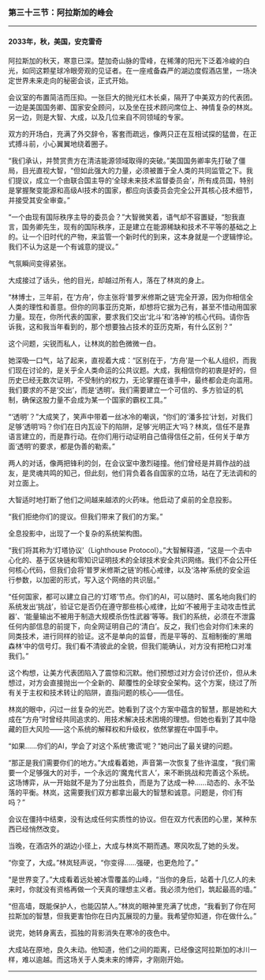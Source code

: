 ### **第三十三节：阿拉斯加的峰会**

---

#### **2033年，秋，美国，安克雷奇**

阿拉斯加的秋天，寒意已深。楚加奇山脉的雪峰，在稀薄的阳光下泛着冷峻的白光，如同这颗星球冷眼旁观的见证者。在一座戒备森严的湖边度假酒店里，一场决定世界未来走向的秘密会谈，正式开始。

会议室的布置简洁而压抑。一张巨大的抛光红木长桌，隔开了中美双方的代表团。一边是美国国务卿、国家安全顾问，以及坐在技术顾问席位上、神情复杂的林岚。另一边，则是大智、大成，以及几位来自不同领域的专家。

双方的开场白，充满了外交辞令，客套而疏远，像两只正在互相试探的猛兽，在正式搏斗前，小心翼翼地绕着圈子。

“我们承认，并赞赏贵方在清洁能源领域取得的突破。”美国国务卿率先打破了僵局，目光直视大智，“但如此强大的力量，必须被置于全人类的共同监管之下。我们提议，成立一个由联合国主导的‘全球未来技术监督委员会’，所有成员国，特别是掌握聚变能源和高级AI技术的国家，都应向该委员会完全公开其核心技术细节，并接受其安全审查。”

“一个由现有国际秩序主导的委员会？”大智微笑着，语气却不容置疑，“恕我直言，国务卿先生，现有的国际秩序，正是建立在能源稀缺和技术不平等的基础之上的。让一个旧时代的产物，来监管一个新时代的到来，这本身就是一个逻辑悖论。我们不认为这是一个有诚意的提议。”

气氛瞬间变得紧张。

大成接过了话头，他的目光，却越过所有人，落在了林岚的身上。

“林博士，三年前，在‘方舟’，你主张将‘普罗米修斯之链’完全开源，因为你相信全人类的理性和善意。但你的同事亚历克斯，却想将它据为己有，甚至不惜动用国家力量。现在，你所代表的国家，要求我们交出‘北斗’和‘洛神’的核心代码。请你告诉我，这和我当年看到的，那个想要独占技术的亚历克斯，有什么区别？”

这个问题，尖锐而私人，让林岚的脸色微微一白。

她深吸一口气，站了起来，直视着大成：“区别在于，‘方舟’是一个私人组织，而我们现在讨论的，是关乎全人类命运的公共议题。大成，我相信你的初衷是好的，但历史已经无数次证明，不受制约的权力，无论掌握在谁手中，最终都会走向滥用。我们要求的不是‘交出’，而是‘透明’。我们需要建立一个可信的、多方验证的机制，确保这股力量不会成为某一个国家的霸权工具。”

“‘透明’？”大成笑了，笑声中带着一丝冰冷的嘲讽，“你们的‘潘多拉’计划，对我们足够‘透明’吗？你们在日内瓦设下的陷阱，足够‘光明正大’吗？林岚，信任不是靠语言建立的，而是靠行动。在你们用行动证明自己值得信任之前，任何关于单方面‘透明’的要求，都是伪善的勒索。”

两人的对话，像两把锋利的剑，在会议室中激烈碰撞。他们曾经是并肩作战的战友，是灵魂共鸣的知己，但此刻，他们背负着各自国家的立场，站在了无法调和的对立面上。

大智适时地打断了他们之间越来越浓的火药味。他启动了桌前的全息投影。

“我们拒绝你们的提议。但我们带来了我们的方案。”

全息投影中，出现了一个复杂的系统架构图。

“我们将其称为‘灯塔协议’（Lighthouse Protocol）。”大智解释道，“这是一个去中心化的、基于区块链和零知识证明技术的全球技术安全共识网络。我们不会公开任何核心代码，但我们会将‘普罗米修斯之链’的核心戒律，以及‘洛神’系统的安全运行参数，以加密的形式，写入这个网络的共识层。”

“任何国家，都可以建立自己的‘灯塔’节点。你们的AI，可以随时、匿名地向我们的系统发出‘挑战’，验证它是否仍在遵守那些核心戒律，比如‘不被用于主动攻击性武器’、‘能量输出不被用于制造大规模杀伤性武器’等等。我们的系统，必须在不泄露任何内部信息的前提下，向全网证明自己的‘清白’。反之，我们也会对你们未来的同类技术，进行同样的验证。这不是单向的监督，而是平等的、互相制衡的‘黑暗森林’中的信号灯。我们看不清彼此的全貌，但我们能确认，对方没有把枪口对准我们。”

这个构想，让美方代表团陷入了震惊和沉默。他们预想过对方会讨价还价，但从未想过，对方会直接抛出一个全新的、颠覆性的全球安全架构。这个方案，绕过了所有关于主权和技术转让的陷阱，直指问题的核心——信任。

林岚的眼中，闪过一丝复杂的光芒。她看到了这个方案中蕴含的智慧，那是她和大成在“方舟”时曾经共同追求的、用技术解决技术困境的理想。但她也看到了其中隐藏的巨大风险——这个系统的解释权和升级权，依然掌握在中国手中。

“如果……你们的AI，学会了对这个系统‘撒谎’呢？”她问出了最关键的问题。

“那正是我们需要你们的地方。”大成看着她，声音第一次恢复了些许温度，“我们需要一个足够强大的对手，一个永远的‘魔鬼代言人’，来不断挑战和完善这个系统。这场博弈，从一开始就不是为了分出胜负，而是为了达成一种……动态的、永不坠落的平衡。林岚，这需要我们双方都拿出最大的智慧和诚意。问题是，你们有吗？”

会议在僵持中结束，没有达成任何实质性的协议。但在双方代表团的心里，某种东西已经悄然改变。

当晚，在酒店外的湖边小径上，大成与林岚不期而遇。寒风吹乱了她的头发。

“你变了，大成。”林岚轻声说，“你变得……强硬，也更危险了。”

“是世界变了。”大成看着远处被冰雪覆盖的山峰，“当你的身后，站着十几亿人的未来时，你就没有资格再做一个天真的理想主义者。我必须为他们，筑起最高的墙。”

“但高墙，既能保护人，也能囚禁人。”林岚的眼神里充满了忧虑，“我看到了你在阿拉斯加的智慧，但我更害怕你在日内瓦展现的力量。我希望你知道，你在做什么。”

说完，她转身离去，孤独的背影消失在寒冷的夜色中。

大成站在原地，良久未动。他知道，他们之间的距离，已经像这阿拉斯加的冰川一样，难以逾越。而这场关于人类未来的博弈，才刚刚开始。

---

###

###
